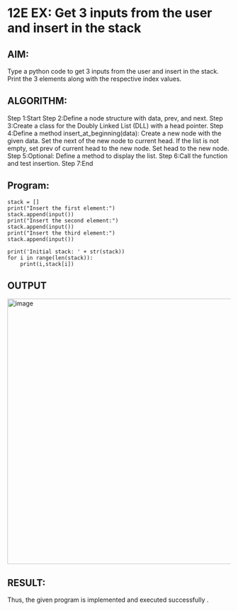 # 12E EX: Get 3 inputs from the user and insert in the stack

## AIM:
Type a python code to get 3 inputs from the user and insert in the stack. 
Print the 3 elements along with the respective index values.
## ALGORITHM:
Step 1:Start 
Step 2:Define a node structure with data, prev, and next.
Step 3:Create a class for the Doubly Linked List (DLL) with a head pointer. 
Step 4:Define a method insert_at_beginning(data):
Create a new node with the given data. Set the next of the new node to current head. If the list is not empty, set prev of current head to the new node. Set head to the new node. 
Step 5:Optional: Define a method to display the list. 
Step 6:Call the function and test insertion.
Step 7:End
## Program:
```
stack = []
print("Insert the first element:")
stack.append(input())
print("Insert the second element:")
stack.append(input())
print("Insert the third element:")
stack.append(input())

print('Initial stack: ' + str(stack))
for i in range(len(stack)):
    print(i,stack[i])
```

## OUTPUT
<img width="599" alt="image" src="https://github.com/user-attachments/assets/02b9d1f3-e8af-419f-98c3-fb1c3a46c09f" />

## RESULT:
Thus, the given program is implemented and executed successfully .


